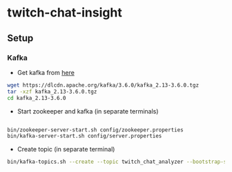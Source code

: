 # twitch-chat-insight

## Setup

### Kafka

* Get kafka from [here](https://www.apache.org/dyn/closer.cgi?path=/kafka/3.6.0/kafka_2.13-3.6.0.tgz)

```bash
wget https://dlcdn.apache.org/kafka/3.6.0/kafka_2.13-3.6.0.tgz
tar -xzf kafka_2.13-3.6.0.tgz
cd kafka_2.13-3.6.0
```

* Start zookeeper and kafka (in separate terminals)

```bash

bin/zookeeper-server-start.sh config/zookeeper.properties
bin/kafka-server-start.sh config/server.properties
```

* Create topic (in separate terminal)

```bash
bin/kafka-topics.sh --create --topic twitch_chat_analyzer --bootstrap-server localhost:9092
```

